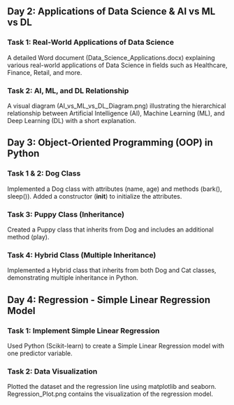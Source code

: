 ## Day 2: Applications of Data Science & AI vs ML vs DL 

### Task 1: Real-World Applications of Data Science
A detailed Word document (Data_Science_Applications.docx) explaining various real-world applications of Data Science in fields such as Healthcare, Finance, Retail, and more.

### Task 2: AI, ML, and DL Relationship
A visual diagram (AI_vs_ML_vs_DL_Diagram.png) illustrating the hierarchical relationship between Artificial Intelligence (AI), Machine Learning (ML), and Deep Learning (DL) with a short explanation.

## Day 3: Object-Oriented Programming (OOP) in Python

### Task 1 & 2: Dog Class
Implemented a Dog class with attributes (name, age) and methods (bark(), sleep()).
Added a constructor (__init__) to initialize the attributes.

### Task 3: Puppy Class (Inheritance)
Created a Puppy class that inherits from Dog and includes an additional method (play).

### Task 4: Hybrid Class (Multiple Inheritance)
Implemented a Hybrid class that inherits from both Dog and Cat classes, demonstrating multiple inheritance in Python.

## Day 4: Regression - Simple Linear Regression Model

### Task 1: Implement Simple Linear Regression
Used Python (Scikit-learn) to create a Simple Linear Regression model with one predictor variable.

### Task 2: Data Visualization
Plotted the dataset and the regression line using matplotlib and seaborn.
Regression_Plot.png contains the visualization of the regression model.
